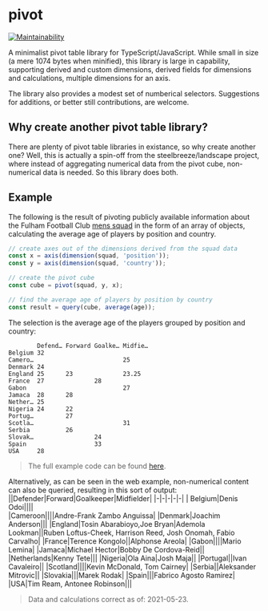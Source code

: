 # pivot
[![Maintainability](https://api.codeclimate.com/v1/badges/d2fd7facda5a61d2b66a/maintainability)](https://codeclimate.com/github/steelbreeze/pivot/maintainability)

A minimalist pivot table library for TypeScript/JavaScript. While small in size (a mere 1074 bytes when minified), this library is large in capability, supporting derived and custom dimensions, derived fields for dimensions and calculations, multiple dimensions for an axis.

The library also provides a modest set of numberical selectors. Suggestions for additions, or better still contributions, are welcome.

## Why create another pivot table library?
There are plenty of pivot table libraries in existance, so why create another one? Well, this is actually a spin-off from the steelbreeze/landscape project, where instead of aggregating numerical data from the pivot cube, non-numerical data is needed. So this library does both.

## Example
The following is the result of pivoting publicly available information about the Fulham Football Club [mens squad](https://web.archive.org/web/20210516151437/https://www.fulhamfc.com/teams) in the form of an array of objects, calculating the average age of players by position and country.
```typescript
// create axes out of the dimensions derived from the squad data
const x = axis(dimension(squad, 'position'));
const y = axis(dimension(squad, 'country'));

// create the pivot cube
const cube = pivot(squad, y, x);

// find the average age of players by position by country
const result = query(cube, average(age));
```
The selection is the average age of the players grouped by position and country:
```
        Defend… Forward Goalke… Midfie…
Belgium 32
Camero…                         25
Denmark 24
England 25      23              23.25
France  27              28
Gabon                           27
Jamaca  28      28
Nether… 25
Nigeria 24      22
Portug…         27
Scotla…                         31
Serbia          26
Slovak…                 24
Spain                   33
USA     28
```
> The full example code can be found [here](src/example/index.ts).

Alternatively, as can be seen in the web example, non-numerical content can also be queried, resulting in this sort of output:
||Defender|Forward|Goalkeeper|Midfielder|
|-|-|-|-|-|
| Belgium|Denis Odoi||||			
|Cameroon||||Andre-Frank Zambo Anguissa|
|Denmark|Joachim Anderson|||
|England|Tosin Abarabioyo,Joe Bryan|Ademola Lookman||Ruben Loftus-Cheek, Harrison Reed, Josh Onomah, Fabio Carvalho|
|France|Terence Kongolo||Alphonse Areola|
|Gabon||||Mario Lemina|
|Jamaca|Michael Hector|Bobby De Cordova-Reid||
|Netherlands|Kenny Tete|||
|Nigeria|Ola Aina|Josh Maja||
|Portugal||Ivan Cavaleiro||
|Scotland||||Kevin McDonald, Tom Cairney|
|Serbia||Aleksander Mitrovic||
|Slovakia|||Marek Rodak|
|Spain|||Fabrico Agosto Ramirez|
|USA|Tim Ream, Antonee Robinson|||

> Data and calculations correct as of: 2021-05-23.
